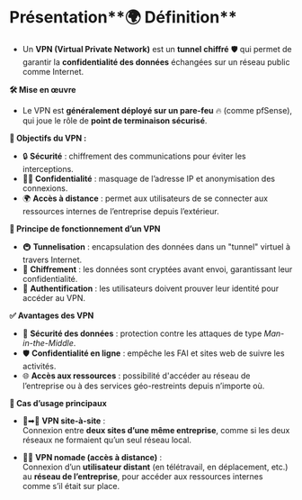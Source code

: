 # Présentation**🌍 Définition**

- Un **VPN (Virtual Private Network)** est un **tunnel chiffré** 🛡️ qui permet de garantir la **confidentialité des données** échangées sur un réseau public comme Internet.



**🛠️ Mise en œuvre**

- Le VPN est **généralement déployé sur un pare-feu** 🔥 (comme pfSense), qui joue le rôle de **point de terminaison sécurisé**.



**🎯 Objectifs du VPN :**

- 🔒 **Sécurité** : chiffrement des communications pour éviter les interceptions.
- 🕵️‍♂️ **Confidentialité** : masquage de l’adresse IP et anonymisation des connexions.
- 🌍 **Accès à distance** : permet aux utilisateurs de se connecter aux ressources internes de l’entreprise depuis l’extérieur.



**🔄 Principe de fonctionnement d’un VPN**

- 🚇 **Tunnelisation** : encapsulation des données dans un "tunnel" virtuel à travers Internet.
- 🔐 **Chiffrement** : les données sont cryptées avant envoi, garantissant leur confidentialité.
- 👤 **Authentification** : les utilisateurs doivent prouver leur identité pour accéder au VPN.



**✅ Avantages des VPN**

- 🧱 **Sécurité des données** : protection contre les attaques de type *Man-in-the-Middle*.
- 🛡️ **Confidentialité en ligne** : empêche les FAI et sites web de suivre les activités.
- 🌐 **Accès aux ressources** : possibilité d'accéder au réseau de l’entreprise ou à des services géo-restreints depuis n’importe où.



**🔄 Cas d’usage principaux**

- 🏢➡🏢 **VPN site-à-site** :  
  Connexion entre **deux sites d’une même entreprise**, comme si les deux réseaux ne formaient qu’un seul réseau local.



- 👤🌐 **VPN nomade (accès à distance)** :  
  Connexion d’un **utilisateur distant** (en télétravail, en déplacement, etc.) au **réseau de l’entreprise**, pour accéder aux ressources internes comme s’il était sur place.
